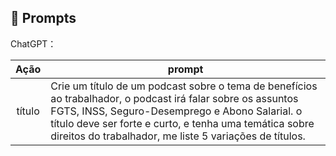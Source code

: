 ## 🧠 Prompts


ChatGPT：

|   Ação   | prompt                                                                                                                                                                                                                                                                         |
| :------: | ------------------------------------------------------------------------------------------------------------------------------------------------------------------------------------------------------------------------------------------------------------------------------ |
|  título  | Crie um título de um podcast sobre o tema de benefícios ao trabalhador, o podcast irá falar sobre os assuntos FGTS, INSS, Seguro-Desemprego e Abono Salarial. o título deve ser forte e curto, e tenha uma temática sobre direitos do trabalhador, me liste 5 variações de títulos. |
